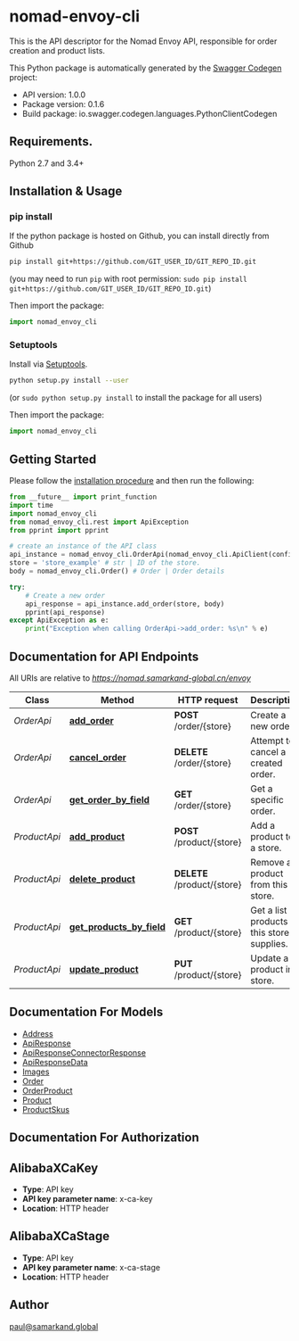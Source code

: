 # nomad-envoy-cli
This is the API descriptor for the Nomad Envoy API, responsible for order creation and product lists.

This Python package is automatically generated by the [Swagger Codegen](https://github.com/swagger-api/swagger-codegen) project:

- API version: 1.0.0
- Package version: 0.1.6
- Build package: io.swagger.codegen.languages.PythonClientCodegen

## Requirements.

Python 2.7 and 3.4+

## Installation & Usage
### pip install

If the python package is hosted on Github, you can install directly from Github

```sh
pip install git+https://github.com/GIT_USER_ID/GIT_REPO_ID.git
```
(you may need to run `pip` with root permission: `sudo pip install git+https://github.com/GIT_USER_ID/GIT_REPO_ID.git`)

Then import the package:
```python
import nomad_envoy_cli 
```

### Setuptools

Install via [Setuptools](http://pypi.python.org/pypi/setuptools).

```sh
python setup.py install --user
```
(or `sudo python setup.py install` to install the package for all users)

Then import the package:
```python
import nomad_envoy_cli
```

## Getting Started

Please follow the [installation procedure](#installation--usage) and then run the following:

```python
from __future__ import print_function
import time
import nomad_envoy_cli
from nomad_envoy_cli.rest import ApiException
from pprint import pprint

# create an instance of the API class
api_instance = nomad_envoy_cli.OrderApi(nomad_envoy_cli.ApiClient(configuration))
store = 'store_example' # str | ID of the store.
body = nomad_envoy_cli.Order() # Order | Order details

try:
    # Create a new order
    api_response = api_instance.add_order(store, body)
    pprint(api_response)
except ApiException as e:
    print("Exception when calling OrderApi->add_order: %s\n" % e)

```

## Documentation for API Endpoints

All URIs are relative to *https://nomad.samarkand-global.cn/envoy*

Class | Method | HTTP request | Description
------------ | ------------- | ------------- | -------------
*OrderApi* | [**add_order**](docs/OrderApi.md#add_order) | **POST** /order/{store} | Create a new order
*OrderApi* | [**cancel_order**](docs/OrderApi.md#cancel_order) | **DELETE** /order/{store} | Attempt to cancel a created order.
*OrderApi* | [**get_order_by_field**](docs/OrderApi.md#get_order_by_field) | **GET** /order/{store} | Get a specific order.
*ProductApi* | [**add_product**](docs/ProductApi.md#add_product) | **POST** /product/{store} | Add a product to a store.
*ProductApi* | [**delete_product**](docs/ProductApi.md#delete_product) | **DELETE** /product/{store} | Remove a product from this store.
*ProductApi* | [**get_products_by_field**](docs/ProductApi.md#get_products_by_field) | **GET** /product/{store} | Get a list of products this store supplies.
*ProductApi* | [**update_product**](docs/ProductApi.md#update_product) | **PUT** /product/{store} | Update a product in a store.


## Documentation For Models

 - [Address](docs/Address.md)
 - [ApiResponse](docs/ApiResponse.md)
 - [ApiResponseConnectorResponse](docs/ApiResponseConnectorResponse.md)
 - [ApiResponseData](docs/ApiResponseData.md)
 - [Images](docs/Images.md)
 - [Order](docs/Order.md)
 - [OrderProduct](docs/OrderProduct.md)
 - [Product](docs/Product.md)
 - [ProductSkus](docs/ProductSkus.md)


## Documentation For Authorization


## AlibabaXCaKey

- **Type**: API key
- **API key parameter name**: x-ca-key
- **Location**: HTTP header

## AlibabaXCaStage

- **Type**: API key
- **API key parameter name**: x-ca-stage
- **Location**: HTTP header


## Author

paul@samarkand.global

